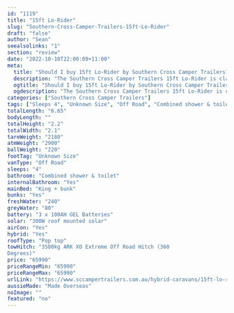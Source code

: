 ```yaml
---
id: "1119"
title: "15ft Lo-Rider"
slug: "Southern-Cross-Camper-Trailers-15ft-Lo-Rider"
draft: "false"
author: "Sean"
seealsolinks: "1"
section: "review"
date: "2022-10-10T22:00:09+11:00"
meta:
  title: "Should I buy 15ft Lo-Rider by Southern Cross Camper Trailers?"
  description: "The Southern Cross Camper Trailers 15ft Lo-Rider is classed as Off Road, and sleeps 4 people. It is Made Overseas and comes in at Unknown Size. It generally has Combined shower & toilet."
  ogtitle: "Should I buy 15ft Lo-Rider by Southern Cross Camper Trailers?"
  ogdescription: "The Southern Cross Camper Trailers 15ft Lo-Rider is classed as Off Road, and sleeps 4 people. It is Made Overseas and comes in at Unknown Size. It generally has Combined shower & toilet."
categories: ["Southern Cross Camper Trailers"]
tags: ["Sleeps 4", "Unknown Size", "Off Road", "Combined shower & toilet", "Pop top", "60 - 70k", "Made Overseas"]
totalLength: "6.65"
bodyLength: ""
totalHeight: "2.2"
totalWidth: "2.1"
tareWeight: "2180"
atmWeight: "2900"
ballWeight: "220"
footTag: "Unknown Size"
vanType: "Off Road"
sleeps: "4"
bathroom: "Combined shower & toilet"
internalBathroom: "Yes"
mainBed: "King + bunk"
bunks: "Yes"
freshWater: "240"
greyWater: "80"
battery: "3 x 100AH GEL Batteries"
solar: "300W roof mounted solar"
airCon: "Yes"
hybrid: "Yes"
roofType: "Pop top"
towHitch: "3500kg ARK XO Extreme Off Road Hitch (360
Degrees)"
price: "65990"
priceRangeMin: "65990"
priceRangeMax: "65990"
urlLink: "https://www.sccampertrailers.com.au/hybrid-caravans/15ft-lo-rider-2200mm-max-height"
aussieMade: "Made Overseas"
noImage: ""
featured: "no"
---
```

